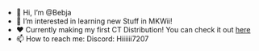 - 👋 Hi, I’m @Bebja
- 👀 I’m interested in learning new Stuff in MKWii!
- ❤️ Currently making my first CT Distribution! You can check it out [here]([url](https://wiki.tockdom.com/wiki/Bebja_Kart_Wii))
- 📫 How to reach me:
  Discord: Hiiiiii7207

<!---
Bebja/Bebja is a ✨ special ✨ repository because its `README.md` (this file) appears on your GitHub profile.
You can click the Preview link to take a look at your changes.
--->
